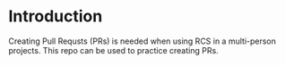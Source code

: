 
# Introduction
Creating Pull Requsts (PRs) is needed when using RCS in a multi-person projects.
This repo can be used to practice creating PRs.